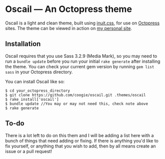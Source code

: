 # Oscail &mdash; An Octopress theme

Oscail is a light and clean theme, built using [inuit.css](http://inuitcss.com/), for use on [Octopress](http://octopress.org/) sites. The theme can be viewed in action on [my personal site](http://coog.ie/).

## Installation

Oscail requires that you use Sass 3.2.9 (Media Mark), so you may need to run a `bundle update` before you run your initial `rake generate` after installing the theme. You can check your current gem version by running `gem list sass` in your Octopress directory.

You can install Oscail like so:

    $ cd your_octopress_directory
    $ git clone https://github.com/coogie/oscail.git .themes/oscail
    $ rake install['oscail']
    $ bundle update //You may or may not need this, check note above
    $ rake generate

## To-do

There is a lot left to do on this them and I will be adding a list here with a bunch of things that need adding or fixing.
If there is anything you'd like to fix yourself, or anything that you wish to add, then by all means create an issue or a pull request!